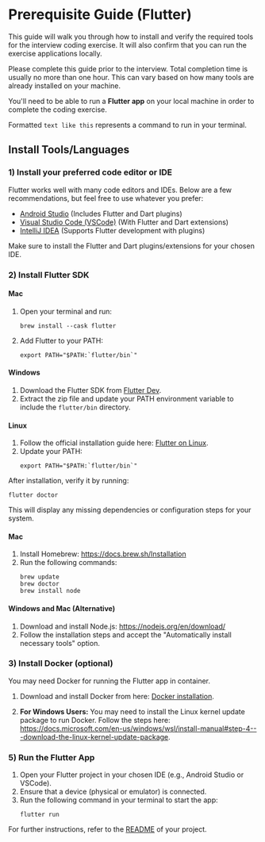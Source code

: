 # Prerequisite Guide (Flutter)

This guide will walk you through how to install and verify the required tools for the interview coding exercise. It will also confirm that you can run the exercise applications locally.

Please complete this guide prior to the interview. Total completion time is usually no more than one hour. This can vary based on how many tools are already installed on your machine.

You'll need to be able to run a **Flutter app** on your local machine in order to complete the coding exercise.

Formatted `text like this` represents a command to run in your terminal.

## Install Tools/Languages

### 1) Install your preferred code editor or IDE
Flutter works well with many code editors and IDEs. Below are a few recommendations, but feel free to use whatever you prefer:

- [Android Studio](https://developer.android.com/studio) (Includes Flutter and Dart plugins)
- [Visual Studio Code (VSCode)](https://code.visualstudio.com) (With Flutter and Dart extensions)
- [IntelliJ IDEA](https://www.jetbrains.com/idea/) (Supports Flutter development with plugins)

Make sure to install the Flutter and Dart plugins/extensions for your chosen IDE.

### 2) Install Flutter SDK
#### Mac
1. Open your terminal and run:
    ```
    brew install --cask flutter
    ```
2. Add Flutter to your PATH:
    ```
    export PATH="$PATH:`flutter/bin`"
    ```

#### Windows
1. Download the Flutter SDK from [Flutter Dev](https://docs.flutter.dev/get-started/install/windows).
2. Extract the zip file and update your PATH environment variable to include the `flutter/bin` directory.

#### Linux
1. Follow the official installation guide here: [Flutter on Linux](https://docs.flutter.dev/get-started/install/linux).
2. Update your PATH:
    ```
    export PATH="$PATH:`flutter/bin`"
    ```

After installation, verify it by running:
```
flutter doctor
```
This will display any missing dependencies or configuration steps for your system.

#### Mac
1. Install Homebrew: https://docs.brew.sh/Installation
2. Run the following commands:
    ```
    brew update
    brew doctor
    brew install node
    ```

#### Windows and Mac (Alternative)
1. Download and install Node.js: https://nodejs.org/en/download/
2. Follow the installation steps and accept the "Automatically install necessary tools" option.

### 3) Install Docker (optional)
You may need Docker for running the Flutter app in container.

1. Download and install Docker from here: [Docker installation](https://docs.docker.com/get-docker/).

2. **For Windows Users:** You may need to install the Linux kernel update package to run Docker. Follow the steps here: https://docs.microsoft.com/en-us/windows/wsl/install-manual#step-4---download-the-linux-kernel-update-package.

### 5) Run the Flutter App
1. Open your Flutter project in your chosen IDE (e.g., Android Studio or VSCode).
2. Ensure that a device (physical or emulator) is connected.
3. Run the following command in your terminal to start the app:
    ```
    flutter run
    ```

For further instructions, refer to the [README](./vgc/README.md) of your project.



